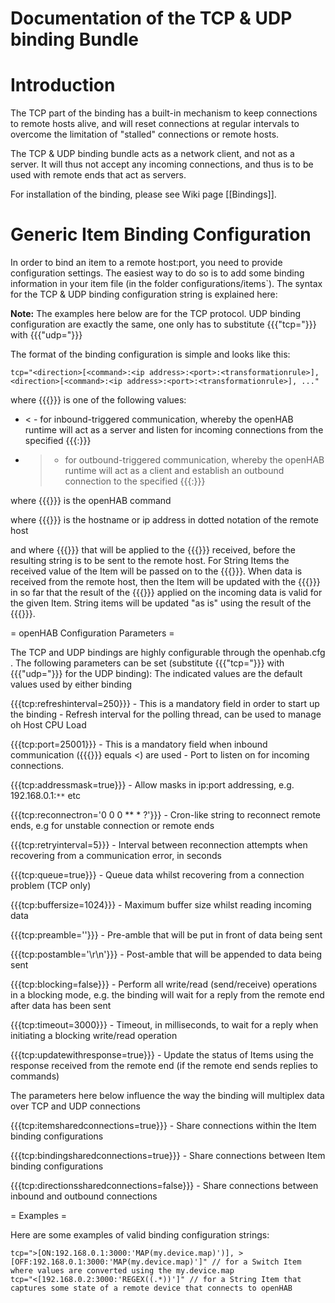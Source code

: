 # Documentation of the TCP & UDP binding Bundle

# Introduction

The TCP part of the binding has a built-in mechanism to keep connections to remote hosts alive, and will reset connections at regular intervals to overcome the limitation of "stalled" connections or remote hosts.

The TCP & UDP binding bundle acts as a network client, and not as a server. It will thus not accept any incoming connections, and thus is to be used with remote ends that act as servers.

For installation of the binding, please see Wiki page [[Bindings]].

# Generic Item Binding Configuration

In order to bind an item to a remote host:port, you need to provide configuration settings. The easiest way to do so is to add some binding information in your item file (in the folder configurations/items`). The syntax for the TCP & UDP binding configuration string is explained here:

**Note:** The examples here below are for the TCP protocol. UDP binding configuration are exactly the same, one only has to substitute {{{"tcp="}}} with {{{"udp="}}}

The format of the binding configuration is simple and looks like this:

    tcp="<direction>[<command>:<ip address>:<port>:<transformationrule>], <direction>[<command>:<ip address>:<port>:<transformationrule>], ..."

where {{{<direction>}}} is one of the following values:
- < - for inbound-triggered communication, whereby the openHAB runtime will act as a server and listen for incoming connections from the specified {{{<ip address>:<port>}}}
- > - for outbound-triggered communication, whereby the openHAB runtime will act as a client and establish an outbound connection to the specified {{{<ip address>:<port>}}}

where {{{<command>}}} is the openHAB command  

where {{{<ip address>}}} is the hostname or ip address in dotted notation of the remote host

and where {{{<transformationrule>}}} that will be applied to the {{{<command>}}} received, before the resulting string is to be sent to the remote host. For String Items the received value of the Item will be passed on to the {{{<transformationrule>}}}. When data is received from the remote host, then the Item will be updated with the {{{<command>}}} in so far that the result of the  {{{<transformationrule>}}} applied on the incoming data is valid for the given Item. String items will be updated "as is" using the result of the  {{{<transformationrule>}}}. 

 = openHAB Configuration Parameters =

The TCP and UDP bindings are highly configurable through the openhab.cfg . The following parameters can be set (substitute {{{"tcp="}}} with {{{"udp="}}} for the UDP binding):
The indicated values are the default values used by either binding

{{{tcp:refreshinterval=250}}} - This is a mandatory field in order to start up the binding - Refresh interval for the polling thread, can be used to manage oh Host CPU Load

{{{tcp:port=25001}}} - This is a mandatory field when inbound communication ({{{<direction>}}} equals <) are used - Port to listen on for incoming connections. 

{{{tcp:addressmask=true}}} - Allow masks in ip:port addressing, e.g. 192.168.0.1:`**` etc

{{{tcp:reconnectron='0 0 0 ** * ?'}}} - Cron-like string to reconnect remote ends, e.g for unstable connection or remote ends

{{{tcp:retryinterval=5}}} - Interval between reconnection attempts when recovering from a communication error, in seconds

{{{tcp:queue=true}}} - Queue data whilst recovering from a connection problem (TCP only)

{{{tcp:buffersize=1024}}} - Maximum buffer size whilst reading incoming data

{{{tcp:preamble=''}}} - Pre-amble that will be put in front of data being sent

{{{tcp:postamble='\r\n'}}} - Post-amble that will be appended to data being sent

{{{tcp:blocking=false}}} - Perform all write/read (send/receive) operations in a blocking mode, e.g. the binding will wait for a reply from the remote end after data has been sent

{{{tcp:timeout=3000}}} - Timeout, in milliseconds, to wait for a reply when initiating a blocking write/read operation

{{{tcp:updatewithresponse=true}}} - Update the status of Items using the response received from the remote end (if the remote end sends replies to commands)

The parameters here below influence the way the binding will multiplex data over TCP and UDP connections

{{{tcp:itemsharedconnections=true}}} - Share connections within the Item binding configurations

{{{tcp:bindingsharedconnections=true}}} - Share connections between Item binding configurations

{{{tcp:directionssharedconnections=false}}} - Share connections between inbound and outbound connections

 = Examples =

Here are some examples of valid binding configuration strings:

    tcp=">[ON:192.168.0.1:3000:'MAP(my.device.map)')], >[OFF:192.168.0.1:3000:'MAP(my.device.map)']" // for a Switch Item where values are converted using the my.device.map
    tcp="<[192.168.0.2:3000:'REGEX((.*))']" // for a String Item that captures some state of a remote device that connects to openHAB